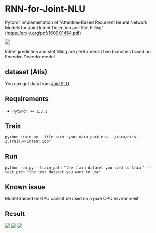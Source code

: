 # RNN-for-Joint-NLU

Pytorch implementation of "Attention-Based Recurrent Neural Network Models for Joint Intent Detection and Slot Filling" (https://arxiv.org/pdf/1609.01454.pdf)

![](./images/jointnlu0.png)

Intent prediction and slot filling are performed in two branches based on Encoder-Decoder model.

## dataset (Atis)

You can get data from [JointSLU](https://github.com/yvchen/JointSLU/tree/master/data)


## Requirements

* `Pytorch >= 1.3.1`

## Train

`python train.py --file_path "your data path e.g. ./data/atis-2.train.w-intent.iob"`

## Run
`python run.py --train_path "the train dataset you used to train" --test_path "the test dataset you want to use"`

## Known issue
Model trained on GPU cannot be used on a pure CPU environment.


## Result

![](./images/jointnlu1.png)
![](./images/jointnlu2.png)
![](./images/jointnlu3.png)